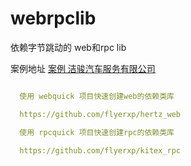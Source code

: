 # webrpclib
依赖字节跳动的 web和rpc lib 

案例地址 [案例 洁骏汽车服务有限公司](http://www.ch123.com.cn/ "洁骏汽车服务有限公司")

```yaml

  使用 webquick 项目快速创建web的依赖类库

  https://github.com/flyerxp/hertz_web

  使用 rpcquick 项目快速创建rpc的依赖类库

  https://github.com/flyerxp/kitex_rpc

```
